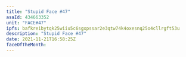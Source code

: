 ```yaml
---
title: "Stupid Face #47"
asaId: 434663352
unit: "FACE#47"
ipfs: bafkreibytqk25wiiu5c6sgxpssar2e3qtw74k4oxesnq25o4cllrgft53u
description: "Stupid Face #47"
date: 2021-11-21T16:58:25Z
faceOfTheMonth:
---
```

